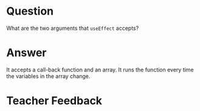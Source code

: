 # Question

What are the two arguments that `useEffect` accepts?

# Answer

It accepts a call-back function and an array. It runs the function every time the variables in the array change.

# Teacher Feedback
